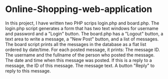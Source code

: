 # Online-Shopping-web-application
In this project, I have written two PHP scrips login.php and board.php. The login.php script generates a form that has two text windows for username and password and a "Login" button. The board.php has a "Logout" button, a text area to write a message, a "New Post" button, and a list of messages. The board script prints all the messages in the database as a flat list ordered by date/time. For each posted message, it prints:
The message ID.
The username and the fullname of the person who posted the message.
The date and time when this message was posted.
If this is a reply to a message, the ID of this message.
The message text.
A button "Reply" to reply to this message.

